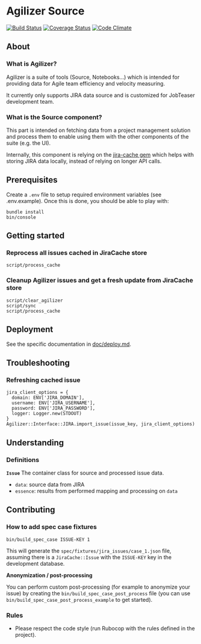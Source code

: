 # Agilizer Source

[![Build Status](https://travis-ci.org/rchampourlier/agilizer_source.svg)](https://travis-ci.org/rchampourlier/agilizer_source)
[![Coverage Status](https://coveralls.io/repos/rchampourlier/agilizer/badge.svg?branch=master&service=github)](https://coveralls.io/github/rchampourlier/agilizer?branch=master)
[![Code Climate](https://codeclimate.com/github/rchampourlier/agilizer/badges/gpa.svg)](https://codeclimate.com/github/rchampourlier/agilizer)

## About

### What is Agilizer?

Agilizer is a suite of tools (Source, Notebooks...) which is intended for
providing data for Agile team efficiency and velocity measuring.

It currently only supports JIRA data source and is customized for JobTeaser
development team.

### What is the Source component?

This part is intended on fetching data from a project management solution 
and process them to enable using them with the other components of the suite 
(e.g. the UI).

Internally, this component is relying on the 
[jira-cache gem](https://github.com/rchampourlier/jira_cache) which helps with 
storing JIRA data locally, instead of relying on longer API calls.

## Prerequisites

Create a `.env` file to setup required environment variables (see .env.example). 
Once this is done, you should be able to play with:

```
bundle install
bin/console
```

## Getting started

### Reprocess all issues cached in JiraCache store

```
script/process_cache
```

### Cleanup Agilizer issues and get a fresh update from JiraCache store

```
script/clear_agilizer
script/sync
script/process_cache
```

## Deployment

See the specific documentation in [doc/deploy.md](//doc/deploy.md).

## Troubleshooting

### Refreshing cached issue

```
jira_client_options = {
  domain: ENV['JIRA_DOMAIN'],
  username: ENV['JIRA_USERNAME'],
  password: ENV['JIRA_PASSWORD'],
  logger: Logger.new(STDOUT)
}
Agilizer::Interface::JIRA.import_issue(issue_key, jira_client_options)
```

## Understanding

### Definitions

**`Issue`**
The container class for source and processed issue data.

- `data`: source data from JIRA
- `essence`: results from performed mapping and processing on `data`

## Contributing

### How to add spec case fixtures

```
bin/build_spec_case ISSUE-KEY 1
```

This will generate the `spec/fixtures/jira_issues/case_1.json` file, assuming there is a `JiraCache::Issue` with the `ISSUE-KEY` key in the development database.

**Anonymization / post-processing**

You can perform custom post-processing (for example to anonymize your issue) by creating the `bin/build_spec_case_post_process` file (you can use `bin/build_spec_case_post_process_example` to get started).

### Rules

- Please respect the code style (run Rubocop with the rules defined in the project).
